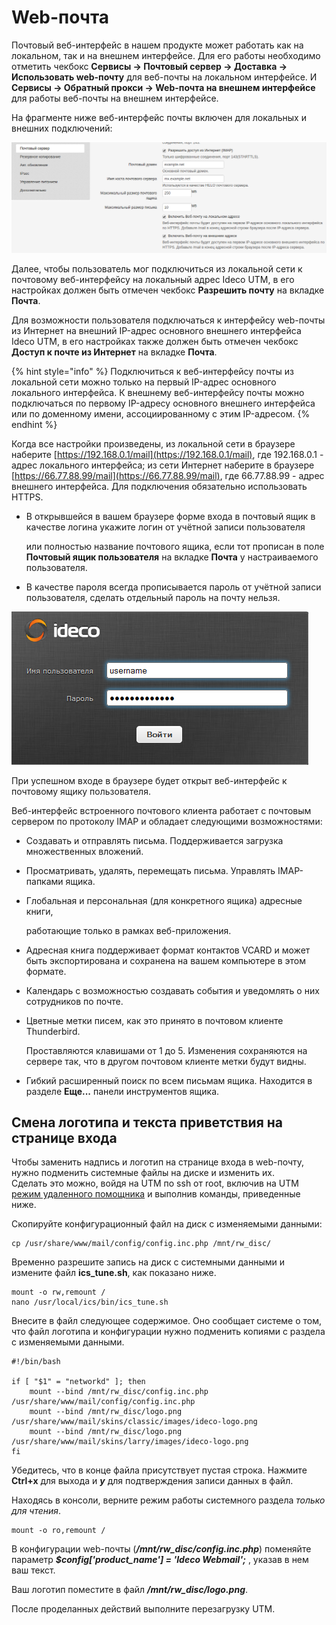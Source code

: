 # Web-почта

Почтовый веб-интерфейс в нашем продукте может работать как на локальном, так и на внешнем интерфейсе. Для его работы необходимо отметить чекбокс **Сервисы -&gt; Почтовый сервер -&gt; Доставка -&gt; Использовать web-почту** для веб-почты на локальном интерфейсе. И **Сервисы -&gt; Обратный прокси -&gt; Web-почта на внешнем интерфейсе** для работы веб-почты на внешнем интерфейсе.

На фрагменте ниже веб-интерфейс почты включен для локальных и внешних подключений:

![](../../.gitbook/assets/4982582.png)

Далее, чтобы пользователь мог подключиться из локальной сети к почтовому веб-интерфейсу на локальный адрес Ideco UTM, в его настройках должен быть отмечен чекбокс **Разрешить почту** на вкладке **Почта**.

Для возможности пользователя подключаться к интерфейсу web-почты из Интернет на внешний IP-адрес основного внешнего интерфейса Ideco UTM, в его настройках также должен быть отмечен чекбокс **Доступ к почте из Интернет** на вкладке **Почта**.

{% hint style="info" %}
Подключиться к веб-интерфейсу почты из локальной сети можно только на первый IP-адрес основного локального интерфейса. К внешнему веб-интерфейсу почты можно подключаться по первому IP-адресу основного внешнего интерфейса или по доменному имени, ассоциированному с этим IP-адресом.
{% endhint %}

Когда все настройки произведены, из локальной сети в браузере наберите [https://192.168.0.1/mail](https://192.168.0.1/mail), где 192.168.0.1 - адрес локального интерфейса; из сети Интернет наберите в браузере [https://66.77.88.99/mail](https://66.77.88.99/mail), где 66.77.88.99 - адрес внешнего интерфейса. Для подключения обязательно использовать HTTPS.

* В открывшейся в вашем браузере форме входа в почтовый ящик в качестве логина укажите логин от учётной записи пользователя

  или полностью название почтового ящика, если тот прописан в поле **Почтовый ящик пользователя** на вкладке **Почта** у настраиваемого пользователя.

* В качестве пароля всегда прописывается пароль от учётной записи пользователя, сделать отдельный пароль на почту нельзя.

![](../../.gitbook/assets/4982585.png)

При успешном входе в браузере будет открыт веб-интерфейс к почтовому ящику пользователя.

Веб-интерфейс встроенного почтового клиента работает с почтовым сервером по протоколу IMAP и обладает следующими возможностями:

* Создавать и отправлять письма. Поддерживается загрузка множественных вложений.
* Просматривать, удалять, перемещать письма. Управлять IMAP-папками ящика.
* Глобальная и персональная \(для конкретного ящика\) адресные книги,

  работающие только в рамках веб-приложения.

* Адресная книга поддерживает формат контактов VCARD и может быть экспортирована и сохранена на вашем компьютере в этом формате.
* Календарь с возможностью создавать события и уведомлять о них сотрудников по почте.
* Цветные метки писем, как это принято в почтовом клиенте Thunderbird.

  Проставляются клавишами от 1 до 5. Изменения сохраняются на сервере так, что в другом почтовом клиенте метки будут видны.

* Гибкий расширенный поиск по всем письмам ящика. Находится в разделе **Еще...** панели инструментов ящика.

## Смена логотипа и текста приветствия на странице входа

Чтобы заменить надпись и логотип на странице входа в web-почту, нужно подменить системные файлы на диске и изменить их.  
Сделать это можно, войдя на UTM по ssh от root, включив на UTM [режим удаленного помощника](../../server-administration/remote-assistant.md) и выполнив команды, приведенные ниже.

Скопируйте конфигурационный файл на диск с изменяемыми данными:

```text
cp /usr/share/www/mail/config/config.inc.php /mnt/rw_disc/
```

Временно разрешите запись на диск с системными данными и измените файл **ics\_tune.sh**, как показано ниже.

```text
mount -o rw,remount /
nano /usr/local/ics/bin/ics_tune.sh
```

Внесите в файл следующее содержимое. Оно сообщает системе о том, что файл логотипа и конфигурации нужно подменить копиями с раздела с изменяемыми данными.

```text
#!/bin/bash

if [ "$1" = "networkd" ]; then
    mount --bind /mnt/rw_disc/config.inc.php /usr/share/www/mail/config/config.inc.php
    mount --bind /mnt/rw_disc/logo.png /usr/share/www/mail/skins/classic/images/ideco-logo.png
    mount --bind /mnt/rw_disc/logo.png /usr/share/www/mail/skins/larry/images/ideco-logo.png
fi
```

Убедитесь, что в конце файла присутствует пустая строка. Нажмите **Ctrl+x** для выхода и _**y**_ для подтверждения записи данных в файл.

Находясь в консоли, верните режим работы системного раздела _только для чтения_.

```text
mount -o ro,remount /
```

В конфигурации web-почты \(_**/mnt/rw\_disc/config.inc.php**_\) поменяйте параметр _**$config\['product\_name'\] = 'Ideco Webmail';**_ , указав в нем ваш текст.

Ваш логотип поместите в файл _**/mnt/rw\_disc/logo.png**_.

После проделанных действий выполните перезагрузку UTM.

